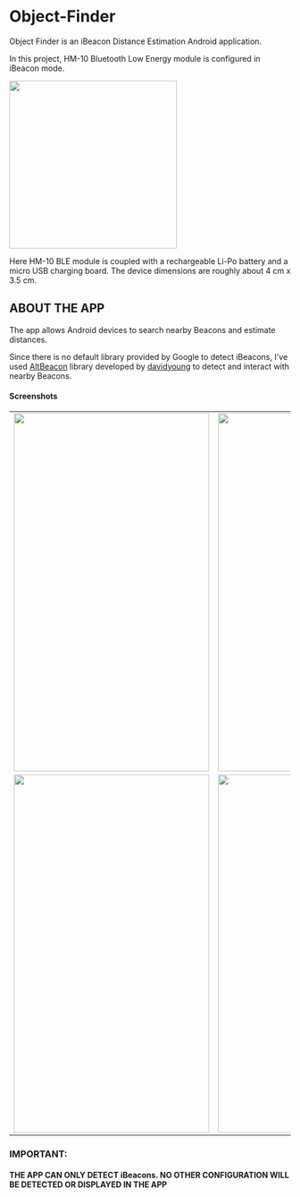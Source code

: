 # Object-Finder

Object Finder is an iBeacon Distance Estimation Android application.

In this project, HM-10 Bluetooth Low Energy module is configured in iBeacon mode.

<img src="https://www.dropbox.com/s/5cjsa29tl0t6vtv/oie_7ULYnXMOSolI.jpg?raw=true" height="300" width="300">

Here HM-10 BLE module is coupled with a rechargeable Li-Po battery and a micro USB charging board.
The device dimensions are roughly about 4 cm x 3.5 cm. 

<H2>
<B> ABOUT THE APP </B>
</H2>
The app allows Android devices to search nearby Beacons and estimate distances.

Since there is no default library provided by Google to detect iBeacons, I've used 
<a href="https://github.com/AltBeacon/android-beacon-library">AltBeacon</a> library developed by <a href="https://github.com/davidgyoung"> davidyoung</a> to detect and interact with nearby Beacons.

<h4>Screenshots</h4>
<table style="width:100%">
  <tr>
    <td><img src = "https://www.dropbox.com/s/r6bqpmj7cecb0yj/searching.png?raw=true" height="640" width="350"></td>
    <td><img src = "https://www.dropbox.com/s/ytxiqndd8vdmq3c/found-keys.png?raw=true" height="640" width="350"></td>
  </tr>
  <tr>
    <td><img src = "https://www.dropbox.com/s/2is106g8j414rxf/distance-est.png?raw=true" height="640" width="350"></td>
    <td><img src = "https://www.dropbox.com/s/urn5ycvda9pfxs9/nav-drawer.png?raw=true" height="640" width="350"></td>
  </tr>  
</table>

<h3>IMPORTANT: </h3><h4>THE APP CAN ONLY DETECT iBeacons. NO OTHER CONFIGURATION WILL BE DETECTED OR DISPLAYED IN THE APP</h4>

